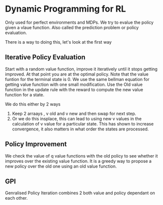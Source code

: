 # Dynamic Programming for RL

Only used for perfect environments and MDPs. We try to evalue the policy given a vlaue function. Also called the prediction problem or policy evaluation.

There is a way to doing this, let's look at the first way


## Iterative Policy Evaluation

Start with a random value function, improve it iteratively until it stops getting improved. At that point you are at the optimal policy. Note that the value funtion for the terminal state is 0. We use the same bellman equation for getting value function with one small modification. Use the Old value function in the update rule with the reward to compute the new value function for a state.

We do this either by 2 ways
1. Keep 2 arraays , v old and v new and then swap for next step.
2. Or we do this insplace, this can lead to using new v values in the calculation of v value for a particular state. This has shown to increase convergence, it also matters in what order the states are processed.


## Policy Improvement

We check the value of q value functions with the old policy to see whether it improves over the existing value function. It is a greedy way to propose a new policy over the old one using an old value function. 


## GPI

Genralised Policy Iteration combines 2 both value and policy dependant on each other.